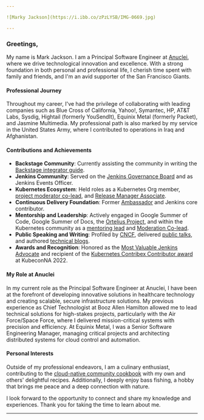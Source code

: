 ```yaml
---

![Marky Jackson](https://i.ibb.co/zPzLYSB/IMG-0669.jpg)

---
```


### Greetings,

My name is Mark Jackson. I am a Principal Software Engineer at [Anuclei](https://anuclei.com), where we drive technological innovation and excellence. With a strong foundation in both personal and professional life, I cherish time spent with family and friends, and I'm an avid supporter of the San Francisco Giants.

#### Professional Journey

Throughout my career, I've had the privilege of collaborating with leading companies such as Blue Cross of California, Yahoo!, Symantec, HP, AT&T Labs, Sysdig, Hightail (formerly YouSendIt), Equinix Metal (formerly Packet), and Jasmine Multimedia. My professional path is also marked by my service in the United States Army, where I contributed to operations in Iraq and Afghanistan.

#### Contributions and Achievements

- **Backstage Community**: Currently assisting the community in writing the [Backstage integrator guide](https://github.com/backstage/backstage/issues/21945).
- **Jenkins Community**: Served on the [Jenkins Governance Board](https://groups.google.com/g/jenkinsci-dev/c/JusGlXCwbx0/m/2yHT3BFcAAAJ) and as Jenkins Events Officer.
- **Kubernetes Ecosystem**: Held roles as a Kubernetes Org member, [project moderator co-lead](https://github.com/kubernetes/community/pull/5783#issuecomment-841935980), and [Release Manager Associate](https://github.com/markyjackson-taulia/sig-release/blob/master/release-managers.md).
- **Continuous Delivery Foundation**: Former [Ambassador](https://cd.foundation/ambassador-program-overview-application/community-ambassador-cohort20/) and Jenkins core contributor.
- **Mentorship and Leadership**: Actively engaged in Google Summer of Code, Google Summer of Docs, the [Ortelius Project](https://ortelius.io), and within the Kubernetes community as a [mentoring lead](https://github.com/kubernetes/community/blob/master/mentoring/OWNERS#L6) and [Moderation Co-lead](https://github.com/kubernetes/community/blob/master/communication/moderators.md).
- **Public Speaking and Writing**: Profiled by [CNCF](https://www.cncf.io/blog/2020/02/18/why-i-contribute-to-the-open-source-community-and-you-should-too/), delivered [public talks](https://www.youtube.com/watch?v=h4hKSXjCqyI), and authored [technical blogs](https://cd.foundation/blog/2020/05/29/mlops-an-introduction/).
- **Awards and Recognition**: Honored as the [Most Valuable Jenkins Advocate](https://www.businesswire.com/news/home/20200924005128/en/DevOps-World-2020-Award-Winners-Announced) and recipient of the [Kubernetes Contribex Contributor award](https://www.kubernetes.dev/community/awards/2022/#contributor-experience) at KubeconNA 2022.

#### My Role at Anuclei

In my current role as the Principal Software Engineer at Anuclei, I have been at the forefront of developing innovative solutions in healthcare technology and creating scalable, secure infrastructure solutions. My previous experience as Chief Technologist at Booz Allen Hamilton allowed me to lead technical solutions for high-stakes projects, particularly with the Air Force/Space Force, where I delivered mission-critical systems with precision and efficiency. At Equinix Metal, I was a Senior Software Engineering Manager, managing critical projects and architecting distributed systems for cloud control and automation.

#### Personal Interests

Outside of my professional endeavors, I am a culinary enthusiast, contributing to the [cloud-native community cookbook](https://github.com/cncf/cloud-native-community-cookbook) with my own and others' delightful recipes. Additionally, I deeply enjoy bass fishing, a hobby that brings me peace and a deep connection with nature.

I look forward to the opportunity to connect and share my knowledge and experiences. Thank you for taking the time to learn about me.

---

